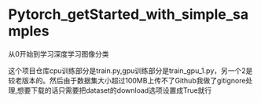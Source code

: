 # Pytorch_getStarted_with_simple_samples
 从0开始到学习深度学习图像分类

这个项目仓库cpu训练部分是train.py,gpu训练部分是train_gpu_1.py，另一个2是较老版本的。然后由于数据集大小超过100MB上传不了Github我做了gitignore处理,想要下载的话只需要把dataset的download选项设置成True就行
